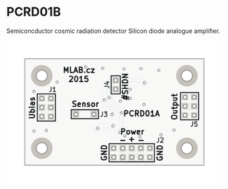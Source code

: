 
# PCRD01B
Semiconcductor cosmic radiation detector Silicon diode analogue amplifier. 

![PCRD01A](doc/gen/img/PCRD01-top.png) 

